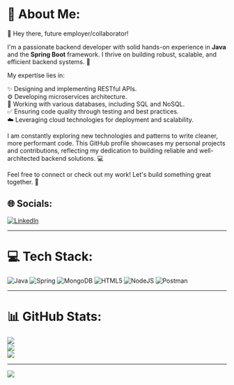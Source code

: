 # 💫 About Me:

👋 Hey there, future employer/collaborator!

I'm a passionate backend developer with solid hands-on experience in **Java** and the **Spring Boot** framework. I thrive on building robust, scalable, and efficient backend systems. 🚀

My expertise lies in:

✨ Designing and implementing RESTful APIs. <br/>
⚙️ Developing microservices architecture. <br/>
💾 Working with various databases, including SQL and NoSQL. <br/>
✅ Ensuring code quality through testing and best practices.<br/>
☁️ Leveraging cloud technologies for deployment and scalability.<br/>

I am constantly exploring new technologies and patterns to write cleaner, more performant code. This GitHub profile showcases my personal projects and contributions, reflecting my dedication to building reliable and well-architected backend solutions. 💻

Feel free to connect or check out my work! Let's build something great together. 🤝


## 🌐 Socials:

[![LinkedIn](https://img.shields.io/badge/LinkedIn-%230077B5.svg?logo=linkedin&logoColor=white)](https://linkedin.com/in/https://www.linkedin.com/in/sai-manohar-velaga2026/)


---


# 💻 Tech Stack:

![Java](https://img.shields.io/badge/java-%23ED8B00.svg?style=plastic&logo=openjdk&logoColor=white) 
![Spring](https://img.shields.io/badge/spring-%236DB33F.svg?style=plastic&logo=spring&logoColor=white) 
![MongoDB](https://img.shields.io/badge/MongoDB-%234ea94b.svg?style=plastic&logo=mongodb&logoColor=white) 
![HTML5](https://img.shields.io/badge/html5-%23E34F26.svg?style=plastic&logo=html5&logoColor=white) 
![NodeJS](https://img.shields.io/badge/node.js-6DA55F?style=plastic&logo=node.js&logoColor=white) 
![Postman](https://img.shields.io/badge/Postman-FF6C37?style=plastic&logo=postman&logoColor=white)


---


# 📊 GitHub Stats:

![](https://github-readme-stats.vercel.app/api?username=SaiManohar-007&theme=noctis_minimus&hide_border=false&include_all_commits=true&count_private=true)
<br/>
![](https://nirzak-streak-stats.vercel.app/?user=SaiManohar-007&theme=noctis_minimus&hide_border=false)
<br/>
![](https://github-readme-stats.vercel.app/api/top-langs/?username=SaiManohar-007&theme=noctis_minimus&hide_border=false&include_all_commits=true&count_private=true&layout=compact)


---


[![](https://visitcount.itsvg.in/api?id=SaiManohar-007&icon=0&color=2)](https://visitcount.itsvg.in)
